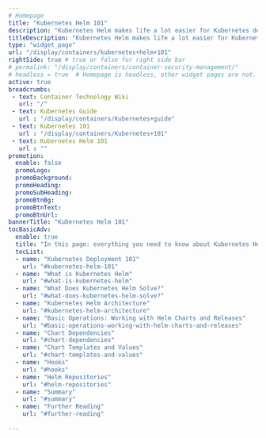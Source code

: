 ```yaml
---
# Homepage
title: "Kubernetes Helm 101"
description: "Kubernetes Helm makes life a lot easier for Kubernetes developers - learn how to install application packages called charts in one click, create your own charts, and work with templates, hooks and repos."
titleDescription: "Kubernetes Helm makes life a lot easier for Kubernetes developers - learn how to install application packages called charts in one click, create your own charts, and work with templates, hooks and repos."
type: "widget_page"
url: "/display/containers/kubernetes+helm+101"  
rightSide: true # true or false for right side bar
# permalink: "/display/containers/container-security-management/"
# headless = true  # Homepage is headless, other widget pages are not.
active: true
breadcrumbs:
 - text: Container Technology Wiki
   url: "/"
 - text: Kubernetes Guide
   url : "/display/containers/Kubernetes+guide"
 - text: Kubernetes 101
   url : "/display/containers/Kubernetes+101"
 - text: Kubernetes Helm 101
   url : ""
promotion:
  enable: false
  promoLogo: 
  promoBackground: 
  promoHeading:
  promoSubHeading: 
  promoBtnBg:
  promoBtnText: 
  promoBtnUrl: 
bannerTitle: "Kubernetes Helm 101"
tocBasicAdv:
  enable: true
  title: "In this page: everything you need to know about Kubernetes Helm"
  tocList:
  - name: "Kubernetes Deployment 101"
    url: "#kubernetes-helm-101"
  - name: "What is Kubernetes Helm"
    url: "#what-is-kubernetes-helm"
  - name: "What Does Kubernetes Helm Solve?"
    url: "#what-does-kubernetes-helm-solve?"
  - name: "Kubernetes Helm Architecture"
    url: "#kubernetes-helm-architecture"
  - name: "Basic Operations: Working with Helm Charts and Releases"
    url: "#basic-operations-working-with-helm-charts-and-releases"
  - name: "Chart Dependencies"
    url: "#chart-dependencies"
  - name: "Chart Templates and Values"
    url: "#chart-templates-and-values"
  - name: "Hooks"
    url: "#hooks"
  - name: "Helm Repositories"
    url: "#helm-repositories"
  - name: "Summary"
    url: "#summary"
  - name: "Further Reading"
    url: "#further-reading"
    
---
```


